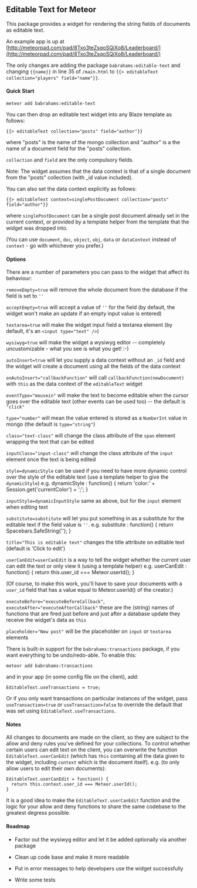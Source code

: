 Editable Text for Meteor
------------------------

This package provides a widget for rendering the string fields of documents as editable text.

An example app is up at [http://meteorpad.com/pad/8Txo3teZsqoSQiXo8/Leaderboard/](http://meteorpad.com/pad/8Txo3teZsqoSQiXo8/Leaderboard/)

The only changes are adding the package `babrahams:editable-text` and changing `{{name}}` in line 35 of `/main.html` to `{{> editableText collection="players" field="name"}}`.

#### Quick Start

	meteor add babrahams:editable-text

You can then drop an editable text widget into any Blaze template as follows:

	{{> editableText collection="posts" field="author"}}
	
where "posts" is the name of the mongo collection and "author" is a the name of a document field for the "posts" collection.

`collection` and `field` are the only compulsory fields.

Note: The widget assumes that the data context is that of a single document from the "posts" collection (with _id value included).

You can also set the data context explicitly as follows:

    {{> editableText context=singlePostDocument collection="posts" field="author"}}

where `singlePostDocument` can be a single post document already set in the current context, or provided by a template helper from the template that the widget was dropped into.

(You can use `document`, `doc`, `object`, `obj`, `data` or `dataContext` instead of `context` - go with whichever you prefer.)

#### Options

There are a number of parameters you can pass to the widget that affect its behaviour:

`removeEmpty=true` will remove the whole document from the database if the field is set to `''`

`acceptEmpty=true` will accept a value of `''` for the field (by default, the widget won't make an update if an empty input value is entered)

`textarea=true` will make the widget input field a textarea element (by default, it's an `<input type="text" />`)

`wysiwyg=true` will make the widget a wysiwyg editor -- completely uncustomizable - what you see is what you get! :-)

`autoInsert=true` will let you supply a data context without an `_id` field and the widget will create a document using all the fields of the data context

`onAutoInsert="callbackFunction"` will call `callbackFunction(newDocument)` with `this` as the data context of the `editableText` widget 

`eventType="mousein"` will make the text to become editable when the cursor goes over the editable text (other events can be used too) -- the default is `"click"`

`type="number"` will mean the value entered is stored as a `NumberInt` value in mongo (the default is `type="string"`)

`class="text-class"` will change the class attribute of the `span` element wrapping the text that can be edited

`inputClass="input-class"` will change the class attribute of the `input` element once the text is being edited

`style=dynamicStyle` can be used if you need to have more dynamic control over the style of the editable text (use a template helper to give the `dynamicStyle`) e.g.
	dynamicStyle : function() {
	  return 'color:' + Session.get('currentColor') + ';';
	} 

`inputStyle=dynamicInputStyle` same as above, but for the `input` element when editing text

`substitute=substitute` will let you put something in as a substitute for the editable text if the field value is `''`. e.g.
	substitute : function() {
	  return Spacebars.SafeString('<i class="fa fa-pencil"></i>');
	}

`title="This is editable text"` changes the title attribute on editable text (default is 'Click to edit')

`userCanEdit=userCanEdit` is a way to tell the widget whether the current user can edit the text or only view it (using a template helper) e.g.
	userCanEdit : function() {
	  return this.user_id === Meteor.userId();
	}

(Of course, to make this work, you'll have to save your documents with a `user_id` field that has a value equal to Meteor.userId() of the creator.)

`executeBefore="executeBeforeCallback"`, `executeAfter="executeAfterCallback"` these are the (string) names of functions that are fired just before and just after a database update they receive the widget's data as `this`

`placeholder="New post"` will be the placeholder on `input` or `textarea` elements
  
There is built-in support for the `babrahams:transactions` package, if you want everything to be undo/redo-able. To enable this:

	meteor add babrahams:transactions

and in your app (in some config file on the client), add:

	EditableText.useTransactions = true;

Or if you only want transactions on particular instances of the widget, pass `useTransaction=true` or `useTransaction=false` to override the default that was set using `EditableText.useTransactions`.

#### Notes

All changes to documents are made on the client, so they are subject to the allow and deny rules you've defined for your collections. To control whether certain users can edit text on the client, you can overwrite the function `EditableText.userCanEdit` (which has `this` containing all the data given to the widget, including `context` which is the document itself).  e.g. (to only allow users to edit their own documents):

	EditableText.userCanEdit = function() {
	  return this.context.user_id === Meteor.userId();
	}

It is a good idea to make the `EditableText.userCanEdit` function and the logic for your allow and deny functions to share the same codebase to the greatest degress possible.

#### Roadmap

- Factor out the wysiwyg editor and let it be added optionally via another package

- Clean up code base and make it more readable

- Put in error messages to help developers use the widget successfully

- Write some tests